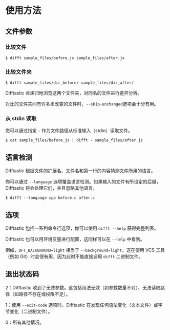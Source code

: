 # 使用方法

## 文件参数

### 比较文件

```
$ difft sample_files/before.js sample_files/after.js
```

### 比较文件夹

```
$ difft sample_files/dir_before/ sample_files/dir_after/
```

Difftastic 会递归地浏览这两个文件夹，对同名的文件进行差异分析。

对比的文件夹间有许多未改变的文件时，`--skip-unchanged`选项会十分有用。

### 从 stdin 读取

您可以通过指定 `-` 作为文件路径从标准输入（stdin）读取文件。

```
$ cat sample_files/before.js | difft - sample_files/after.js
```

## 语言检测

Difftastic 根据文件的扩展名、文件名和第一行的内容猜测文件所用的语言。

你可以通过 `--language` 选项覆盖语言检测。如果输入的文件有所设定的后缀， Difftastic 将会处理它们，并且忽略其他语言。


```
$ difft --language cpp before.c after.c
```

## 选项

Difftastic 包括一系列命令行选项，你可以使用 `difft --help` 获得完整列表。

Difftastic 也可以用环境变量进行配置，这同样可以在 `--help` 中看到。

例如，`DFT_BACKGROUND=light` 相当于 `--background=light`。这在使用 VCS 工具（例如 Git）时会很有用，因为此时不能直接调用 `difft` 二进制文件。

## 退出状态码

2：Difftastic 收到了无效参数。这包括用法无效（如参数数量不对）、无法读取路径（如路径不存在或权限不足）。

1：使用 `--exit-code` 选项时，Difftastic 在发现任何语法变化（文本文件）或字节变化（二进制文件）。

0：所有其他情况。
